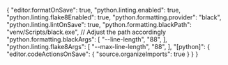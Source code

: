 {
    "editor.formatOnSave": true,
    "python.linting.enabled": true,
    "python.linting.flake8Enabled": true,
    "python.formatting.provider": "black",
    "python.linting.lintOnSave": true,
    "python.formatting.blackPath": "venv/Scripts/black.exe",
    // Adjust the path accordingly
    "python.formatting.blackArgs": [
        "--line-length",
        "88",
    ],
    "python.linting.flake8Args": [
        "--max-line-length",
        "88",
    ],
    "[python]": {
        "editor.codeActionsOnSave": {
            "source.organizeImports": true
        }
    }
}